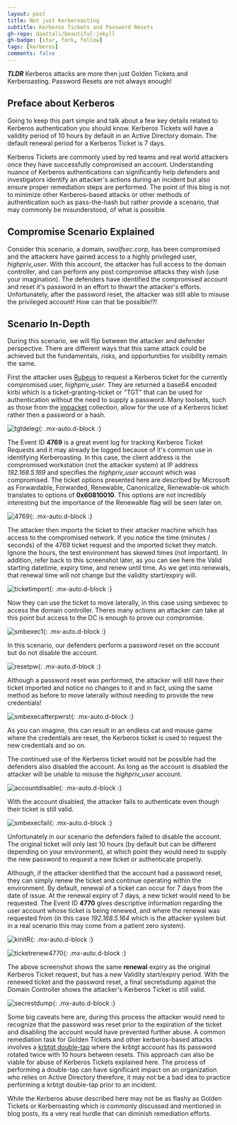 ```yaml
---
layout: post
title: Not just Kerberoasting
subtitle: Kerberos Tickets and Password Resets
gh-repo: daattali/beautiful-jekyll
gh-badge: [star, fork, follow]
tags: [kerberos]
comments: false
---
```

**_TLDR_** Kerberos attacks are more then just Golden Tickets and Kerberoasting. Password Resets are not always enough!

## Preface about Kerberos 

Going to keep this part simple and talk about a few key details related to Kerberos authentication you should know. Kerberos Tickets will have a validity period of 10 hours by default in an Active Directory domain. The default renewal period for a Kerberos Ticket is 7 days. 

Kerberos Tickets are commonly used by red teams and real world attackers once they have successfully compromised an account. Understanding nuance of Kerberos authentications can significantly help defenders and investigators identify an attacker's actions during an incident but also ensure proper remediation steps are performed. The point of this blog is not to minimize other Kerberos-based attacks or other methods of authentication such as pass-the-hash but rather provide a scenario, that may commonly be misunderstood, of what is possible. 

## Compromise Scenario Explained

Consider this scenario, a domain, _swolfsec.corp_, has been compromised and the attackers have gained access to a highly privileged user, _highpriv_user_. With this account, the attacker has full access to the domain controller, and can perform any post compromise attacks they wish (use your imagination). The defenders have identified the compromised account and reset it's password in an effort to thwart the attacker's efforts. Unfortunately, after the password reset, the attacker was still able to misuse the privileged account! How can that be possible!?! 

## Scenario In-Depth 

During this scenario, we will flip between the attacker and defender perspective. There are different ways that this same attack could be achieved but the fundamentals, risks, and opportunities for visibility remain the same. 

First the attacker uses [Rubeus](https://github.com/GhostPack/Rubeus) to request a Kerberos ticket for the currently compromised user, _highpriv_user_. They are returned a base64 encoded kirbi which is a ticket-granting-ticket or "TGT" that can be used for authentication without the need to supply a password. Many toolsets, such as those from the [impacket](https://github.com/fortra/impacket) collection, allow for the use of a Kerberos ticket rather then a password or a hash.

![tgtdeleg](https://swolfsec.github.io/assets/img/1_tgtdeleg.PNG){: .mx-auto.d-block :}

The Event ID **4769** is a great event log for tracking Kerberos Ticket Requests and it may already be logged because of it's common use in identifying Kerberoasting. In this case, the client address is the compromised workstation (not the attacker system) at IP address _192.168.5.169_ and specifies the _highpriv_user_ account which was compromised. The ticket options presented here are described by Microsoft as Forwardable, Forwarded, Renewable, Canonicalize, Renewable-ok which translates to options of **0x60810010**. This options are not incredibly interesting but the importance  of the Renewable flag will be seen later on. 

![4769](https://swolfsec.github.io/assets/img/2_ticketrequest4769.PNG){: .mx-auto.d-block :} 

The attacker then imports the ticket to their attacker machine which has access to the compromised network. If you notice the time (minutes / seconds) of the 4769 ticket request and the imported ticket they match. Ignore the hours, the test environment has skewed times (not important). In addition, refer back to this screenshot later, as you can see here the Valid starting datetime, expiry time, and renew until time. As we get into renewals, that renewal time will not change but the validity start/expiry will. 

![ticketimport](https://swolfsec.github.io/assets/img/3_ticketimported.PNG){: .mx-auto.d-block :}  

Now they can use the ticket to move laterally, in this case using smbexec to access the domain controller. Theres many actions an attacker can take at this point but access to the DC is enough to prove our compromise. 

![smbexec1](https://swolfsec.github.io/assets/img/4_smbexec_latmvmt1.PNG){: .mx-auto.d-block :}  

In this scenario, our defenders perform a password reset on the account but do not disable the account. 

![resetpw](https://swolfsec.github.io/assets/img/5_resetpw.PNG){: .mx-auto.d-block :}  

Although a password reset was performed, the attacker will still have their ticket imported and notice no changes to it and in fact, using the same method as before to move laterally without needing to provide the new credentials!

![smbexecafterpwrst](https://swolfsec.github.io/assets/img/8_smbexec_latmvmt2_afterpwreset.PNG){: .mx-auto.d-block :}  

As you can imagine, this can result in an endless cat and mouse game where the credentials are reset, the Kerberos ticket is used to request the new credentials and so on. 

The continued use of the Kerberos ticket would not be possible had the defenders also disabled the account. As long as the account is disabled the attacker will be unable to misuse the _highpriv_user_ account. 

![accountdisable](https://swolfsec.github.io/assets/img/9_accountdisable.PNG){: .mx-auto.d-block :}  

With the account disabled, the attacker fails to authenticate even though their ticket is still valid.

![smbexecfail](https://swolfsec.github.io/assets/img/10_failuretosmbexec_accountdisabled.PNG){: .mx-auto.d-block :}  

Unfortunately in our scenario the defenders failed to disable the account. The original ticket will only last 10 hours (by default but can be different depending on your environment), at which point they would need to supply the new password to request a new ticket or authenticate properly. 

Although, if the attacker identified that the account had a password reset, they can simply renew the ticket and continue operating within the environment. By default, renewal of a ticket can occur for 7 days from the date of issue. At the renewal expiry of 7 days, a new ticket would need to be requested. The Event ID **4770** gives descriptive information regarding the user account whose ticket is being renewed, and where the renewal was requested from (in this case _192.168.5.164_ which is the attacker system but in a real scenario this may come from a patient zero system).

![kinitR](https://swolfsec.github.io/assets/img/11_kinit-R){: .mx-auto.d-block :}  

![ticketrenew4770](https://swolfsec.github.io/assets/img/13_TicketRenewal4770.PNG){: .mx-auto.d-block :}  

The above screenshot shows the same **renewal** expiry as the original Kerberos Ticket request, but has a new Validity start/expiry period. With the renewed ticket and the password reset, a final secretsdump against the Domain Controller shows the attacker's Kerberos Ticket is still valid.  

![secrestdump](https://swolfsec.github.io/assets/img/12_secretsdumpafterrenewal.PNG){: .mx-auto.d-block :}  

Some big caveats here are, during this process the attacker would need to recognize that the password was reset prior to the expiration of the ticket and disabling the account would have prevented further abuse. A common remediation task for Golden Tickets and other kerberos-based attacks involves a [krbtgt double-tap](https://learn.microsoft.com/en-us/windows-server/identity/ad-ds/manage/forest-recovery-guide/ad-forest-recovery-reset-the-krbtgt-password) where the krbtgt account has its password rotated twice with 10 hours between resets. This approach can also be viable for abuse of Kerberos Tickets explained here. The process of performing a double-tap can have significant impact on an organization who relies on Active Directory therefore, it may not be a bad idea to practice performing a krbtgt double-tap prior to an incident. 

While the Kerberos abuse described here may not be as flashy as Golden Tickets or Kerberoasting which is commonly discussed and mentioned in blog posts, its a very real hurdle that can diminish remediation efforts. 
